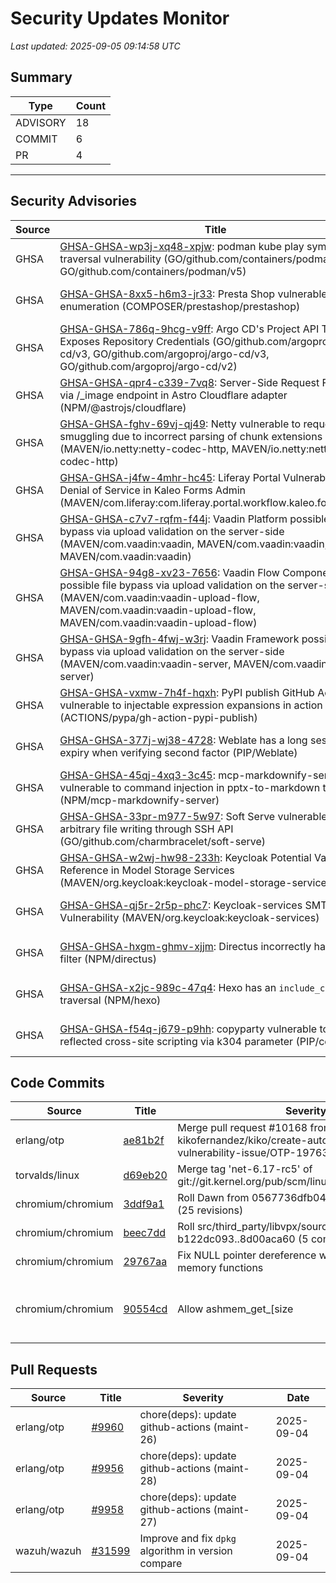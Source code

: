 # Security Updates Monitor

*Last updated: 2025-09-05 09:14:58 UTC*

## Summary
| Type | Count |
|------|-------|
| ADVISORY | 18 |
| COMMIT | 6 |
| PR | 4 |

---

## Security Advisories

| Source | Title | Severity | Date |
|--------|-------|----------|------|
| GHSA | [GHSA-GHSA-wp3j-xq48-xpjw](https://github.com/advisories/GHSA-wp3j-xq48-xpjw): podman kube play symlink traversal vulnerability (GO/github.com/containers/podman/v4, GO/github.com/containers/podman/v5) | HIGH (CVSS: 8.1) | 2025-09-04 |
| GHSA | [GHSA-GHSA-8xx5-h6m3-jr33](https://github.com/advisories/GHSA-8xx5-h6m3-jr33): Presta Shop vulnerable to email enumeration  (COMPOSER/prestashop/prestashop) | MODERATE (CVSS: 4.2) | 2025-09-04 |
| GHSA | [GHSA-GHSA-786q-9hcg-v9ff](https://github.com/advisories/GHSA-786q-9hcg-v9ff): Argo CD's Project API Token Exposes Repository Credentials (GO/github.com/argoproj/argo-cd/v3, GO/github.com/argoproj/argo-cd/v3, GO/github.com/argoproj/argo-cd/v2) | CRITICAL (CVSS: 10.0) | 2025-09-04 |
| GHSA | [GHSA-GHSA-qpr4-c339-7vq8](https://github.com/advisories/GHSA-qpr4-c339-7vq8): Server-Side Request Forgery via /_image endpoint in Astro Cloudflare adapter (NPM/@astrojs/cloudflare) | HIGH (CVSS: 7.2) | 2025-09-04 |
| GHSA | [GHSA-GHSA-fghv-69vj-qj49](https://github.com/advisories/GHSA-fghv-69vj-qj49): Netty vulnerable to request smuggling due to incorrect parsing of chunk extensions (MAVEN/io.netty:netty-codec-http, MAVEN/io.netty:netty-codec-http) | HIGH (CVSS: 0.0) | 2025-09-04 |
| GHSA | [GHSA-GHSA-j4fw-4mhr-hc45](https://github.com/advisories/GHSA-j4fw-4mhr-hc45): Liferay Portal Vulnerable to Denial of Service in Kaleo Forms Admin (MAVEN/com.liferay:com.liferay.portal.workflow.kaleo.forms.web) | HIGH (CVSS: 0.0) | 2025-09-04 |
| GHSA | [GHSA-GHSA-c7v7-rqfm-f44j](https://github.com/advisories/GHSA-c7v7-rqfm-f44j): Vaadin Platform possible file bypass via upload validation on the server-side (MAVEN/com.vaadin:vaadin, MAVEN/com.vaadin:vaadin, MAVEN/com.vaadin:vaadin) | MODERATE (CVSS: 0.0) | 2025-09-04 |
| GHSA | [GHSA-GHSA-94g8-xv23-7656](https://github.com/advisories/GHSA-94g8-xv23-7656): Vaadin Flow Components possible file bypass via upload validation on the server-side (MAVEN/com.vaadin:vaadin-upload-flow, MAVEN/com.vaadin:vaadin-upload-flow, MAVEN/com.vaadin:vaadin-upload-flow) | MODERATE (CVSS: 0.0) | 2025-09-04 |
| GHSA | [GHSA-GHSA-9gfh-4fwj-w3rj](https://github.com/advisories/GHSA-9gfh-4fwj-w3rj): Vaadin Framework possible file bypass via upload validation on the server-side (MAVEN/com.vaadin:vaadin-server, MAVEN/com.vaadin:vaadin-server) | MODERATE (CVSS: 0.0) | 2025-09-04 |
| GHSA | [GHSA-GHSA-vxmw-7h4f-hqxh](https://github.com/advisories/GHSA-vxmw-7h4f-hqxh): PyPI publish GitHub Action vulnerable to injectable expression expansions in action steps (ACTIONS/pypa/gh-action-pypi-publish) | LOW (CVSS: 0.0) | 2025-09-04 |
| GHSA | [GHSA-GHSA-377j-wj38-4728](https://github.com/advisories/GHSA-377j-wj38-4728): Weblate has a long session expiry when verifying second factor (PIP/Weblate) | LOW (CVSS: 0.0) | 2025-09-04 |
| GHSA | [GHSA-GHSA-45qj-4xq3-3c45](https://github.com/advisories/GHSA-45qj-4xq3-3c45): mcp-markdownify-server vulnerable to command injection in pptx-to-markdown tool (NPM/mcp-markdownify-server) | HIGH (CVSS: 7.5) | 2025-09-02 |
| GHSA | [GHSA-GHSA-33pr-m977-5w97](https://github.com/advisories/GHSA-33pr-m977-5w97): Soft Serve vulnerable to arbitrary file writing through SSH API (GO/github.com/charmbracelet/soft-serve) | HIGH (CVSS: 7.7) | 2025-09-02 |
| GHSA | [GHSA-GHSA-w2wj-hw98-233h](https://github.com/advisories/GHSA-w2wj-hw98-233h): Keycloak Potential Variable Reference in Model Storage Services (MAVEN/org.keycloak:keycloak-model-storage-services) | MODERATE (CVSS: 4.9) | 2025-08-21 |
| GHSA | [GHSA-GHSA-qj5r-2r5p-phc7](https://github.com/advisories/GHSA-qj5r-2r5p-phc7): Keycloak-services SMTP Inject Vulnerability (MAVEN/org.keycloak:keycloak-services) | MODERATE (CVSS: 6.5) | 2025-08-06 |
| GHSA | [GHSA-GHSA-hxgm-ghmv-xjjm](https://github.com/advisories/GHSA-hxgm-ghmv-xjjm): Directus incorrectly handles `_in` filter (NPM/directus) | HIGH (CVSS: 6.3) | 2024-07-08 |
| GHSA | [GHSA-GHSA-x2jc-989c-47q4](https://github.com/advisories/GHSA-x2jc-989c-47q4): Hexo has an `include_code` path traversal (NPM/hexo) | HIGH (CVSS: 7.5) | 2023-09-08 |
| GHSA | [GHSA-GHSA-f54q-j679-p9hh](https://github.com/advisories/GHSA-f54q-j679-p9hh): copyparty vulnerable to reflected cross-site scripting via k304 parameter (PIP/copyparty) | MODERATE (CVSS: 6.3) | 2023-07-25 |

## Code Commits

| Source | Title | Severity | Date |
|--------|-------|----------|------|
| erlang/otp | [ae81b2f](https://github.com/erlang/otp/commit/ae81b2f6ff2d541c01242f12cdbd5238aa4b26bd) | Merge pull request #10168 from kikofernandez/kiko/create-automatic-vendor-vulnerability-issue/OTP-19763 | 2025-09-05 |
| torvalds/linux | [d69eb20](https://github.com/torvalds/linux/commit/d69eb204c255c35abd9e8cb621484e8074c75eaa) | Merge tag 'net-6.17-rc5' of git://git.kernel.org/pub/scm/linux/kernel/git/netdev/net | 2025-09-04 |
| chromium/chromium | [3ddf9a1](https://github.com/chromium/chromium/commit/3ddf9a18f5ec781b7ad1c71568333ee052a5ec18) | Roll Dawn from 0567736dfb04 to 95122946d574 (25 revisions) | 2025-09-04 |
| chromium/chromium | [beec7dd](https://github.com/chromium/chromium/commit/beec7dd467c2bf58f0b98719c7da70610a51f823) | Roll src/third_party/libvpx/source/libvpx/ b122dc093..8d00aca60 (5 commits) | 2025-09-04 |
| chromium/chromium | [29767aa](https://github.com/chromium/chromium/commit/29767aab71f03d74554af17278ff7bbda6a9d0d7) | Fix NULL pointer dereference when choosing shared memory functions | 2025-09-04 |
| chromium/chromium | [90554cd](https://github.com/chromium/chromium/commit/90554cdb9abc43dbae289e5662851e519b9ca037) | Allow ashmem_get_[size|prot]_region() to support both ashmem and memfd fds | 2025-09-04 |

## Pull Requests

| Source | Title | Severity | Date |
|--------|-------|----------|------|
| erlang/otp | [#9960](https://github.com/erlang/otp/pull/9960) | chore(deps): update github-actions (maint-26) | 2025-09-04 |
| erlang/otp | [#9956](https://github.com/erlang/otp/pull/9956) | chore(deps): update github-actions (maint-28) | 2025-09-04 |
| erlang/otp | [#9958](https://github.com/erlang/otp/pull/9958) | chore(deps): update github-actions (maint-27) | 2025-09-04 |
| wazuh/wazuh | [#31599](https://github.com/wazuh/wazuh/pull/31599) | Improve and fix `dpkg` algorithm in version compare | 2025-09-04 |

